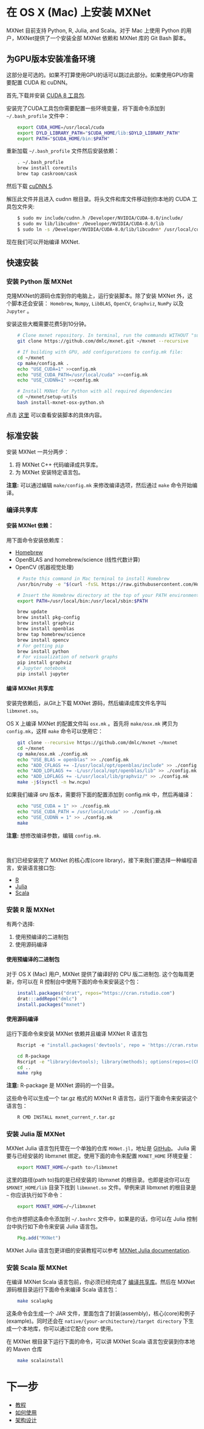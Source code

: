 # 在 OS X (Mac) 上安装 MXNet
MXNet 目前支持 Python, R, Julia, and Scala。对于 Mac 上使用 Python 的用户，MXNet提供了一个安装全部 MXNet 依赖和 MXNet 库的 Git Bash 脚本。

## 为GPU版本安装准备环境

这部分是可选的。如果不打算使用GPU的话可以跳过此部分。如果使用GPU你需要配置 CUDA 和 cuDNN。

首先,下载并安装 [CUDA 8 工具包](https://developer.nvidia.com/cuda-toolkit).

安装完了CUDA工具包你需要配置一些环境变量，将下面命令添加到 ```~/.bash_profile``` 文件中：

```bash
    export CUDA_HOME=/usr/local/cuda
    export DYLD_LIBRARY_PATH="$CUDA_HOME/lib:$DYLD_LIBRARY_PATH"
    export PATH="$CUDA_HOME/bin:$PATH"
```

重新加载 ```~/.bash_profile``` 文件然后安装依赖：

```bash
    . ~/.bash_profile
    brew install coreutils
    brew tap caskroom/cask
```

然后下载 [cuDNN 5](https://developer.nvidia.com/cudnn).

解压此文件并且进入 cudnn 根目录。将头文件和库文件移动到你本地的 CUDA 工具包文件夹:

```bash
    $ sudo mv include/cudnn.h /Developer/NVIDIA/CUDA-8.0/include/
    $ sudo mv lib/libcudnn* /Developer/NVIDIA/CUDA-8.0/lib
    $ sudo ln -s /Developer/NVIDIA/CUDA-8.0/lib/libcudnn* /usr/local/cuda/lib/
```

现在我们可以开始编译 MXNet.

## 快速安装
### 安装 Python 版 MXNet

克隆MXNet的源码仓库到你的电脑上，运行安装脚本。除了安装 MXNet 外，这个脚本还会安装： ```Homebrew```, ```Numpy```, ```LibBLAS```, ```OpenCV```, ```Graphviz```, ```NumPy``` 以及 ```Jupyter``` 。

安装这些大概需要花费5到10分钟。

```bash
    # Clone mxnet repository. In terminal, run the commands WITHOUT "sudo"
    git clone https://github.com/dmlc/mxnet.git ~/mxnet --recursive

    # If building with GPU, add configurations to config.mk file:
    cd ~/mxnet
    cp make/config.mk .
    echo "USE_CUDA=1" >>config.mk
    echo "USE_CUDA_PATH=/usr/local/cuda" >>config.mk
    echo "USE_CUDNN=1" >>config.mk

    # Install MXNet for Python with all required dependencies
    cd ~/mxnet/setup-utils
    bash install-mxnet-osx-python.sh
```

点击 [这里](https://raw.githubusercontent.com/dmlc/mxnet/master/setup-utils/install-mxnet-osx-python.sh) 可以查看安装脚本的具体内容。

## 标准安装

安装 MXNet 一共分两步：

1. 将 MXNet C++ 代码编译成共享库。
2. 为 MXNet 安装特定语言包。

**注意:** 可以通过编辑 ```make/config.mk``` 来修改编译选项，然后通过 ```make``` 命令开始编译。

### 编译共享库

#### 安装 MXNet 依赖：

用下面命令安装依赖库：

- [Homebrew](http://brew.sh/)
- OpenBLAS and homebrew/science (线性代数计算)
- OpenCV (机器视觉处理)

```bash
	# Paste this command in Mac terminal to install Homebrew
	/usr/bin/ruby -e "$(curl -fsSL https://raw.githubusercontent.com/Homebrew/install/master/install)"

	# Insert the Homebrew directory at the top of your PATH environment variable
	export PATH=/usr/local/bin:/usr/local/sbin:$PATH
```

```bash
	brew update
	brew install pkg-config
	brew install graphviz
	brew install openblas
	brew tap homebrew/science
	brew install opencv
	# For getting pip
	brew install python
	# For visualization of network graphs
	pip install graphviz
	# Jupyter notebook
	pip install jupyter
```

#### 编译 MXNet 共享库

安装完依赖后，从Git上下载 MXNet 源码，然后编译成库文件名字叫 ```libmxnet.so```。

 OS X 上编译 MXNet 的配置文件叫 ```osx.mk``` 。首先将 ```make/osx.mk``` 拷贝为 ```config.mk```，这样 ```make``` 命令可以使用它：

```bash
    git clone --recursive https://github.com/dmlc/mxnet ~/mxnet
    cd ~/mxnet
    cp make/osx.mk ./config.mk
    echo "USE_BLAS = openblas" >> ./config.mk
    echo "ADD_CFLAGS += -I/usr/local/opt/openblas/include" >> ./config.mk
    echo "ADD_LDFLAGS += -L/usr/local/opt/openblas/lib" >> ./config.mk
    echo "ADD_LDFLAGS += -L/usr/local/lib/graphviz/" >> ./config.mk
    make -j$(sysctl -n hw.ncpu)
```

如果我们编译 ```GPU``` 版本，需要将下面的配置添加到 config.mk 中，然后再编译：

```bash
    echo "USE_CUDA = 1" >> ./config.mk
    echo "USE_CUDA_PATH = /usr/local/cuda" >> ./config.mk
    echo "USE_CUDNN = 1" >> ./config.mk
    make
```
**注意:** 想修改编译参数，编辑 ```config.mk```.


&nbsp;

我们已经安装完了 MXNet 的核心库(core library)，接下来我们要选择一种编程语言，安装语言接口包:
- [R](#安装-r-版-mxnet)
- [Julia](#安装-julia-版-mxnet)
- [Scala](#安装-scala-版-mxnet)


### 安装 R 版 MXNet
有两个选择:
1. 使用预编译的二进制包
2. 使用源码编译

#### 使用预编译的二进制包

对于 OS X (Mac) 用户, MXNet 提供了编译好的 CPU 版二进制包. 这个包每周更新，你可以在 R 控制台中使用下面的命令来安装这个包：

```r
	install.packages("drat", repos="https://cran.rstudio.com")
	drat:::addRepo("dmlc")
	install.packages("mxnet")
```

#### 使用源码编译

运行下面命令来安装 MXNet 依赖并且编译 MXNet R 语言包

```r
    Rscript -e "install.packages('devtools', repo = 'https://cran.rstudio.com')"
```
```bash
    cd R-package
    Rscript -e "library(devtools); library(methods); options(repos=c(CRAN='https://cran.rstudio.com')); install_deps(dependencies = TRUE)"
    cd ..
    make rpkg
```

**注意:** R-package 是 MXNet 源码的一个目录。

这些命令可以生成一个 tar.gz 格式的 MXNet R 语言包，运行下面命令来安装这个语言包：

```bash
	R CMD INSTALL mxnet_current_r.tar.gz
```

### 安装 Julia 版 MXNet
MXNet Julia 语言包托管在一个单独的仓库 ```MXNet.jl```，地址是 [GitHub](https://github.com/dmlc/MXNet.jl)。 Julia 需要与已经安装的 libmxnet 绑定。使用下面的命令来配置 ```MXNET_HOME``` 环境变量：

```bash
	export MXNET_HOME=/<path to>/libmxnet
```

这里的路径(path to)指的是已经安装的 libmxnet 的根目录。也即是说你可以在 ```$MXNET_HOME/lib``` 目录下找到 ```libmxnet.so``` 文件。举例来讲 libmxnet 的根目录是 ```~``` 你应该执行如下命令：

```bash
	export MXNET_HOME=/~/libmxnet
```

你也许想把这条命令添加到 ```~/.bashrc``` 文件中，如果是的话，你可以在 Julia 控制台中执行如下命令来安装 Julia 语言包。

```julia
	Pkg.add("MXNet")
```

MXNet Julia 语言包更详细的安装教程可以参考 [MXNet Julia documentation](http://dmlc.ml/MXNet.jl/latest/user-guide/install/).

### 安装 Scala 版 MXNet
在编译 MXNet Scala 语言包前，你必须已经完成了 [编译共享库](#编译共享库)。然后在 MXNet 源码根目录运行下面命令来编译 Scala 语言包：

```bash
    make scalapkg
```

这条命令会生成一个 JAR 文件，里面包含了封装(assembly)，核心(core)和例子(example)。同时还会在 ```native/{your-architecture}/target directory``` 下生成一个本地库，你可以通过它配合 core 使用。

在 MXNet 根目录下运行下面的命令，可以讲 MXNet Scala 语言包安装到你本地的 Maven 仓库

```bash
    make scalainstall
```

# 下一步
* [教程](http://mxnet.io/tutorials/index.html)
* [如何使用](http://mxnet.io/how_to/index.html)
* [架构设计](http://mxnet.io/architecture/index.html)

